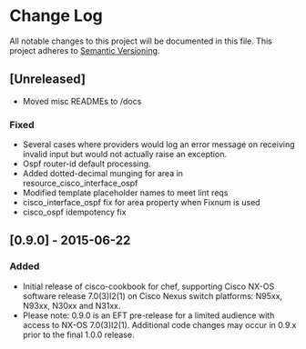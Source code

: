 # Change Log
All notable changes to this project will be documented in this file.
This project adheres to [Semantic Versioning](http://semver.org/).

## [Unreleased]
- Moved misc READMEs to /docs

### Fixed
- Several cases where providers would log an error message on receiving invalid input but would not actually raise an exception.
- Ospf router-id default processing.
- Added dotted-decimal munging for area in resource_cisco_interface_ospf
- Modified template placeholder names to meet lint reqs
- cisco_interface_ospf fix for area property when Fixnum is used
- cisco_ospf idempotency fix

## [0.9.0] - 2015-06-22
### Added
- Initial release of cisco-cookbook for chef, supporting Cisco NX-OS software release 7.0(3)I2(1) on Cisco Nexus switch platforms: N95xx, N93xx, N30xx and N31xx.
- Please note: 0.9.0 is an EFT pre-release for a limited audience with access to NX-OS 7.0(3)I2(1). Additional code changes may occur in 0.9.x prior to the final 1.0.0 release.

